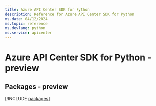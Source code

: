 ```yaml
---
title: Azure API Center SDK for Python
description: Reference for Azure API Center SDK for Python
ms.date: 04/12/2024
ms.topic: reference
ms.devlang: python
ms.service: apicenter
---
```

# Azure API Center SDK for Python - preview
## Packages - preview
[!INCLUDE [packages](api-center-index.md)]